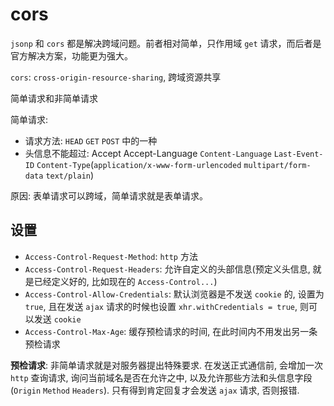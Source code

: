# cors

`jsonp` 和 `cors` 都是解决跨域问题。前者相对简单，只作用域 `get` 请求，而后者是官方解决方案，功能更为强大。

`cors`: `cross-origin-resource-sharing`, 跨域资源共享

简单请求和非简单请求

简单请求:

- 请求方法: `HEAD` `GET` `POST` 中的一种
- 头信息不能超过: Accept Accept-Language `Content-Language` `Last-Event-ID` `Content-Type`(`application/x-www-form-urlencoded` `multipart/form-data` `text/plain`)

原因: 表单请求可以跨域，简单请求就是表单请求。

## 设置

- `Access-Control-Request-Method`: `http` 方法
- `Access-Control-Request-Headers`: 允许自定义的头部信息(预定义头信息, 就是已经定义好的, 比如现在的 `Access-Control...`)
- `Access-Control-Allow-Credentials`: 默认浏览器是不发送 `cookie` 的, 设置为 `true`, 且在发送 `ajax` 请求的时候也设置 `xhr.withCredentials = true`, 则可以发送 `cookie`
- `Access-Control-Max-Age`: 缓存预检请求的时间, 在此时间内不用发出另一条预检请求

**预检请求**: 非简单请求就是对服务器提出特殊要求. 在发送正式通信前, 会增加一次 `http` 查询请求, 询问当前域名是否在允许之中, 以及允许那些方法和头信息字段(`Origin` `Method` `Headers`). 只有得到肯定回复才会发送 `ajax` 请求, 否则报错.

